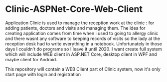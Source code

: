 # Clinic-ASPNet-Core-Web-Client
Application Clinic is used to manage the reception work at the clinic : for adding patients, doctors and visits and managing them. The idea for creating application comes from time when i used to going to allergy clinic and there wasnt any software to keeping records of visits so the lady at the reception desk had to write everything in a notebook. Unfortunately in those days I couldn't do programs so I leave it until 2020. I want create full system which will include WEB client in ASP.NET Core, desktop client in WPF and maybe client for Android. 

This repository will contain a WEB Client part of Clinic system, now it's only start page with login and registration
